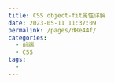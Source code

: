 ```yaml
---
title: CSS object-fit属性详解
date: 2023-05-11 11:37:09
permalink: /pages/d8e44f/
categories:
  - 前端
  - CSS
tags:
  - 
---
```

